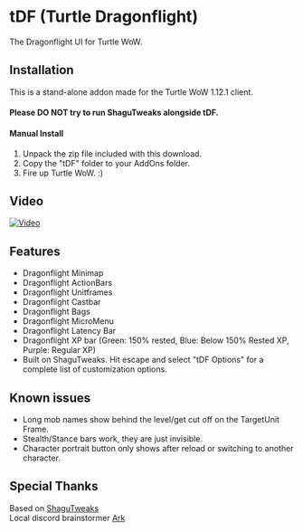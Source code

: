 # tDF (Turtle Dragonflight)
The Dragonflight UI for Turtle WoW.

## Installation
This is a stand-alone addon made for the Turtle WoW 1.12.1 client. 
#### Please DO NOT try to run ShaguTweaks alongside tDF.    

#### Manual Install
1. Unpack the zip file included with this download.
2. Copy the "tDF" folder to your AddOns folder.
3. Fire up Turtle WoW. :)
   
## Video
[![Video](https://img.youtube.com/vi/TkdsL8XhiHE/maxresdefault.jpg)](https://www.youtube.com/watch?v=TkdsL8XhiHE&t=1145s)

## Features
- Dragonflight Minimap
- Dragonflight ActionBars
- Dragonflight Unitframes
- Dragonflight Castbar
- Dragonflight Bags
- Dragonflight MicroMenu
- Dragonflight Latency Bar
- Dragonflight XP bar (Green: 150% rested, Blue: Below 150% Rested XP, Purple: Regular XP)
- Built on ShaguTweaks. Hit escape and select "tDF Options" for a complete list of customization options.

## Known issues
- Long mob names show behind the level/get cut off on the TargetUnit Frame.
- Stealth/Stance bars work, they are just invisible.
- Character portrait button only shows after reload or switching to another character.

## Special Thanks
Based on [ShaguTweaks](https://shagu.org/ShaguTweaks/)    
Local discord brainstormer [Ark](https://github.com/CrimsonHollow/tDF-more-mods)
